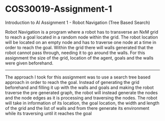 # COS30019-Assignment-1
Introduction to AI Assignment 1 - Robot Navigation (Tree Based Search)
 
Robot Navigation is a program where a robot has to transverse an NxM grid to
reach a goal located in a random node within the grid. The robot location will be located on
an empty node and has to traverse one node at a time in order to reach the goal. Within the
grid there will walls generated that the robot cannot pass through, needing it to go around the
walls. For this assignment the size of the grid, location of the agent, goals and the walls were
given beforehand.
<hr>
The approach I took for this assignment was to use a search tree based approach in order to
reach the goal. Instead of generating the grid beforehand and filling it up with the walls and
goals and making the robot traverse the pre generated graph, the robot will instead generate
the nodes and the node edges as it is processing and traversing the nodes. The robot will take
in information of its location, the goal location, the width and length of the grid and the list of
walls and from there generate its environment while its traversing until it reaches the goal
